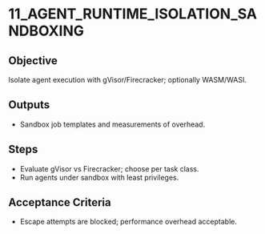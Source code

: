 # 11_AGENT_RUNTIME_ISOLATION_SANDBOXING

## Objective
Isolate agent execution with gVisor/Firecracker; optionally WASM/WASI.

## Outputs
- Sandbox job templates and measurements of overhead.

## Steps
- Evaluate gVisor vs Firecracker; choose per task class.
- Run agents under sandbox with least privileges.

## Acceptance Criteria
- Escape attempts are blocked; performance overhead acceptable.
